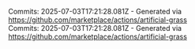 Commits: 2025-07-03T17:21:28.081Z - Generated via https://github.com/marketplace/actions/artificial-grass
<br>
Commits: 2025-07-03T17:21:28.081Z - Generated via https://github.com/marketplace/actions/artificial-grass
<br>
